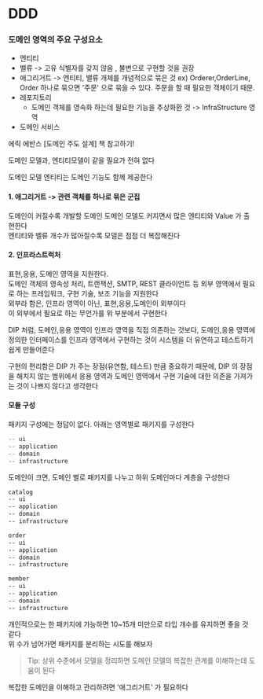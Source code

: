 # DDD

### 도메인 영역의 주요 구성요소
- 엔티티
- 밸류 -> 고유 식별자를 갖지 않음 , 불변으로 구현할 것을 권장
- 애그리거트 -> 엔티티, 밸류 개체를 개념적으로 묶은 것 ex) Orderer,OrderLine, Order 하나로 묶으면 '주문' 으로 묶을 수 있다. 주문을 할 때 필요한 객체이기 때문.
- 레포지토리
  - 도메인 객체를 영속화 하는데 필요한 기능을 추상화환 것 -> InfraStructure 영역
- 도메인 서비스

에릭 에반스 [도메인 주도 설계] 책 참고하기! <br>

도메인 모델과, 엔티티모델이 같을 필요가 전혀 없다 <br>


도메인 모델 엔티티는 도메인 기능도 함께 제공한다 <br>

#### 1. 애그리거트 -> 관련 객체를 하나로 묶은 군집
도메인이 커질수록 개발할 도메인 도메인 모델도 커지면서 많은 엔티티와 Value 가 출현한다 <br>
엔티티와 밸류 개수가 많아질수록 모델은 점점 더 복잡해진다 <br>

#### 2. 인프라스트럭처
표현,응용, 도메인 영역을 지원한다. <br>
도메인 객체의 영속성 처리, 트랜잭션, SMTP, REST 클라이언트 등 외부 영역에서 필요로 하는 프레임워크, 구현 기술, 보조 기능을 지원한다 <br>
외부라 함은, 인프라 영역이 아닌, 표현,응용,도메인이 외부이다 <br>
이 외부에서 필요로 하는 무언가를 위 부분에서 구현한다 <br>

DIP 처럼, 도메인,응용 영역이 인프라 영역을 직접 의존하는 것보다, 도메인,응용 영역에 정의한 인터페이스를 인프라 영역에서 구현하는 것이 시스템을 더 유연하고 테스트하기 쉽게 만들어준다 <br>

구현의 편리함은 DIP 가 주는 장점(유연함, 테스트) 만큼 중요하기 때문에, DIP 의 장점을 해치지 않는 범위에서 응용 영역과 도메인 영역에서 구현 기술에 대한 의존을 가져가는 것이 나쁘지 않다고 생각한다 <br>

#### 모듈 구성
패키지 구성에는 정답이 없다. 아래는 영역별로 패키지를 구성한다<br>
```java
-- ui
-- application
-- domain
-- infrastructure
```

도메인이 크면, 도메인 별로 패키지를 나누고 하위 도메인마다 계층을 구성한다
```html
catalog
-- ui
-- application
-- domain
-- infrastructure

order
-- ui
-- application
-- domain
-- infrastructure

member
-- ui
-- application
-- domain
-- infrastructure
```

개인적으로는 한 패키지에 가능하면 10~15개 미만으로 타입 개수를 유지하면 좋을 것 같다 <br>
위 수가 넘어가면 패키지를 분리하는 시도를 해보자 <br>


> Tip: 상위 수준에서 모델을 정리하면 도메인 모델의 복잡한 관계를 이해하는데 도움이 된다

복잡한 도메인을 이해하고 관리하려면 '애그리거트' 가 필요하다 <br>